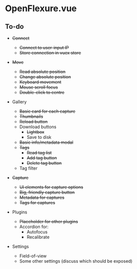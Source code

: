 # OpenFlexure.vue

## To-do
* ~~Connect~~
    * ~~Connect to user-input IP~~
    * ~~Store connection in vuex store~~

* ~~Move~~
    * ~~Read absolute position~~
    * ~~Change absolute position~~
    * ~~Keyboard movement~~
    * ~~Mouse scroll focus~~
    * ~~Double-click to centre~~

* Gallery
    * ~~Basic card for each capture~~
    * ~~Thumbnails~~
    * ~~Reload button~~
    * Download buttons
        * ~~Lightbox~~
        * Save to disk
    * ~~Basic info/metadata modal~~
    * ~~Tags~~
        * ~~Read tag list~~
        * ~~Add tag button~~
        * ~~Delete tag button~~
    * Tag filter

* ~~Capture~~
    * ~~UI elements for capture options~~
    * ~~Big, friendly capture button~~
    * ~~Metadata for captures~~
    * ~~Tags for captures~~

* Plugins
    * ~~Placeholder for other plugins~~
    * Accordion for:
        * Autofocus
        * Recalibrate

* Settings
    * Field-of-view
    * Some other settings (discuss which should be exposed)
